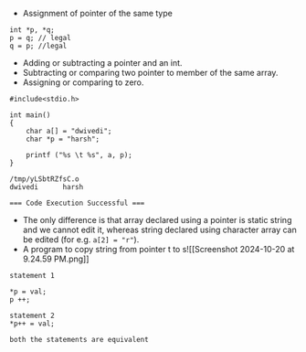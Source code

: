 - Assignment of pointer of the same type
```
int *p, *q;
p = q; // legal
q = p; //legal
```
- Adding or subtracting a pointer and an int.
- Subtracting or comparing two pointer to member of the same array.
- Assigning or comparing to zero.
```
#include<stdio.h>

int main()
{
    char a[] = "dwivedi";
    char *p = "harsh";
    
    printf ("%s \t %s", a, p);
}
```

```Output
/tmp/yLSbtRZfsC.o
dwivedi 	 harsh

=== Code Execution Successful ===
```
- The only difference is that array declared using a pointer is static string and we cannot edit it, whereas string declared using character array can be edited (for e.g. `a[2] = "r"`).
- A program to copy string from pointer t to s![[Screenshot 2024-10-20 at 9.24.59 PM.png]]

```
statement 1

*p = val;
p ++;

statement 2
*p++ = val;

both the statements are equivalent
```

